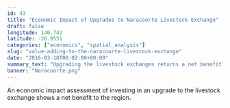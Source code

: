 ```yaml
---
id: 43
title: "Economic Impact of Upgrades to Naracoorte Livestock Exchange"
draft: false
longitude: 140.742
latitude: -36.9551
categories: ["economics", "spatial_analysis"]
slug: "value-adding-to-the-naracoorte-livestock-exchange"
date: "2016-03-18T00:02:00+00:00"
summary_text: "Upgrading the livestock exchanges returns a net benefit"
banner: "Naracoorte.png"
---
```


An economic impact assessment of investing in an upgrade to the livestock exchange shows a net benefit to the region.&nbsp;
